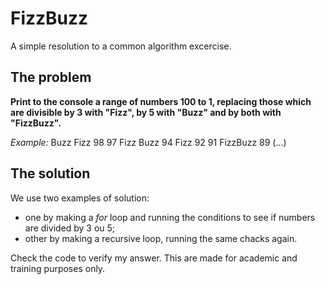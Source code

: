 # FizzBuzz
A simple resolution to a common algorithm excercise.

## The problem
**Print to the console a range of numbers 100 to 1, replacing those which are divisible by 3 with "Fizz", by 5 with "Buzz" and by both with "FizzBuzz".**

*Example:*
Buzz
Fizz
98
97
Fizz
Buzz
94
Fizz
92
91
FizzBuzz
89
(...)

## The solution
We use two examples of solution:
- one by making a *for* loop and running the conditions to see if numbers are divided by 3 ou 5;
- other by making a recursive loop, running the same chacks again.


Check the code to verify my answer.
This are made for academic and training purposes only.
